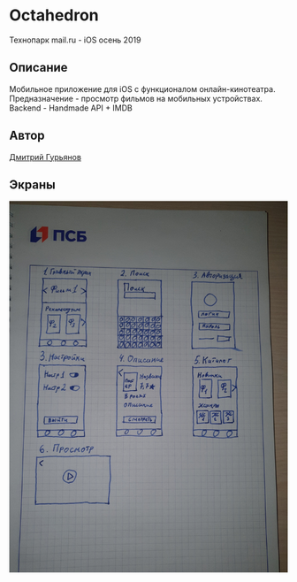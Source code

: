 # Octahedron
Технопарк mail.ru - iOS осень 2019 

## Описание
Мобильное приложение для iOS с функционалом онлайн-кинотеатра. Предназначение - просмотр фильмов на мобильных устройствах.
Backend - Handmade API + IMDB

## Автор
[Дмитрий Гурьянов](https://github.com/givy11)

## Экраны
![Screen plan](/images/screen.jpg)

